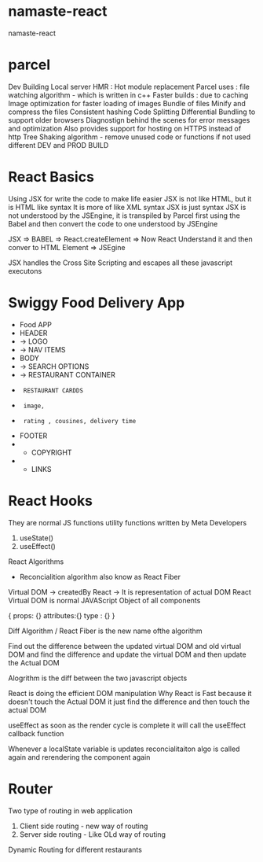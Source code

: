 # namaste-react

namaste-react

# parcel

Dev Building
Local server
HMR : Hot module replacement
Parcel uses : file watching algorithm - which is written in c++
Faster builds : due to caching
Image optimization for faster loading of images
Bundle of files
Minify and compress the files
Consistent hashing
Code Splitting
Differential Bundling to support older browsers
Diagnostign behind the scenes for error messages and optimization
Also provides support for hosting on HTTPS instead of http
Tree Shaking algorithm - remove unused code or functions if not used
different DEV and PROD BUILD

# React Basics

Using JSX for write the code to make life easier
JSX is not like HTML, but it is HTML like syntax
It is more of like XML syntax
JSX is just syntax
JSX is not understood by the JSEngine, it is
transpiled by Parcel first using the Babel and then convert the code to one understood by JSEngine

JSX => BABEL => React.createElement => Now React Understand it and then conver to HTML Element => JSEgine

JSX handles the Cross Site Scripting and escapes all these javascript executons

# Swiggy Food Delivery App

- Food APP
- HEADER
- -> LOGO
- -> NAV ITEMS
- BODY
- -> SEARCH OPTIONS
- -> RESTAURANT CONTAINER
-      RESTAURANT CARDDS
-      image,
-      rating , cousines, delivery time
- FOOTER
- - COPYRIGHT
- - LINKS

# React Hooks

They are normal JS functions utility functions written by Meta Developers

1.  useState()
2.  useEffect()

React Algorithms

- Reconcialition algorithm also know as React Fiber

Virtual DOM -> createdBy React -> It is representation of actual DOM
React Virtual DOM is normal JAVAScript Object of all components

{
props: {}
attributes:{}
type : {}
}

Diff Algorithm / React Fiber is the new name ofthe algorithm

Find out the difference between the updated virtual DOM and old virtual DOM and find the difference and update the virtual DOM and then update the Actual DOM

Alogrithm is the diff between the two javascript objects

React is doing the efficient DOM manipulation
Why React is Fast because it doesn't touch the Actual DOM it just find the difference and then touch the actual DOM

useEffect as soon as the render cycle is complete it will call the useEffect callback function

Whenever a localState variable is updates reconcialitaiton algo is called again and rerendering the component again

# Router

Two type of routing in web application

1. Client side routing - new way of routing
2. Server side routing - Like OLd way of routing

Dynamic Routing for different restaurants
